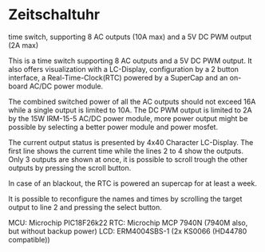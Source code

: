 # Zeitschaltuhr
time switch, supporting 8 AC outputs (10A max) and a 5V DC PWM output (2A max)

This is a time switch supporting 8 AC outputs and a 5V DC PWM output. It also offers visualization with a LC-Display, configuration by a 2 button interface, a Real-Time-Clock(RTC) powered by a SuperCap and an on-board AC/DC power module.

The combined switched power of all the AC outputs should not exceed 16A while a single output is limited to 10A. The DC PWM output is limited to 2A by the 15W IRM-15-5 AC/DC power module, more power output might be possible by selecting a better power module and power mosfet.

The current output status is presented by 4x40 Character LC-Display. The first line shows the current time while the lines 2 to 4 show the outputs. Only 3 outputs are shown at once, it is possible to scroll trough the other outputs by pressing the scroll button.

In case of an blackout, the RTC is powered an supercap for at least a week.

It is possible to reconfigure the names and times by scrolling the target output to line 2 and pressing the select button.

MCU: Microchip PIC18F26k22
RTC: Microchip MCP 7940N (7940M also, but without backup power)
LCD: ERM4004SBS-1 (2x KS0066 (HD44780 compatible))

